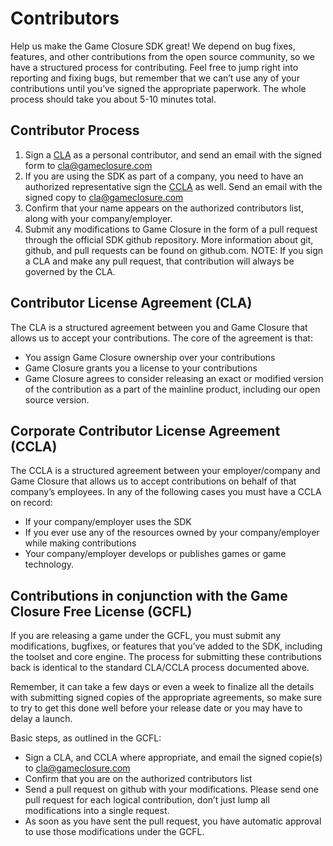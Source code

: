 <style> ol { list-style-type: decimal; } </style>

# Contributors

Help us make the Game Closure SDK great! We depend on bug fixes, features, and other contributions from the open source community, so we have a structured process for contributing. Feel free to jump right into reporting and fixing bugs, but remember that we can’t use any of your contributions until you’ve signed the appropriate paperwork. The whole process should take you about 5-10 minutes total.

## Contributor Process

1. Sign a [CLA](https://docs.google.com/a/gameclosure.com/document/d/1EFrRh5Ry6YCQu0no7PPAx18XzLnVuy7eOPxWie3e3c4/edit?usp=sharing) as a personal contributor, and send an email with the signed form to cla@gameclosure.com
2. If you are using the SDK as part of a company, you need to have an authorized representative sign the [CCLA](https://docs.google.com/a/gameclosure.com/document/d/1EFrRh5Ry6YCQu0no7PPAx18XzLnVuy7eOPxWie3e3c4/edit?usp=sharing) as well. Send an email with the signed copy to cla@gameclosure.com
3. Confirm that your name appears on the authorized contributors list, along with your company/employer.
4. Submit any modifications to Game Closure in the form of a pull request through the official SDK github repository. More information about git, github, and pull requests can be found on github.com. NOTE: If you sign a CLA and make any pull request, that contribution will always be governed by the CLA.

## Contributor License Agreement (CLA)

The CLA is a structured agreement between you and Game Closure that allows us to accept your contributions. The core of the agreement is that:

* You assign Game Closure ownership over your contributions
* Game Closure grants you a license to your contributions
* Game Closure agrees to consider releasing an exact or modified version of the contribution as a part of the mainline product, including our open source version.

## Corporate Contributor License Agreement (CCLA)

The CCLA is a structured agreement between your employer/company and Game Closure that allows us to accept contributions on behalf of that company’s employees. In any of the following cases you must have a CCLA on record: 

* If your company/employer uses the SDK
* If you ever use any of the resources owned by your company/employer while making contributions
* Your company/employer develops or publishes games or game technology.

## Contributions in conjunction with the Game Closure Free License (GCFL)

If you are releasing a game under the GCFL, you must submit any modifications, bugfixes, or features that you’ve added to the SDK, including the toolset and core engine. The process for submitting these contributions back is identical to the standard CLA/CCLA process documented above. 

Remember, it can take a few days or even a week to finalize all the details with submitting signed copies of the appropriate agreements, so make sure to try to get this done well before your release date or you may have to delay a launch.

Basic steps, as outlined in the GCFL:

* Sign a CLA, and CCLA where appropriate, and email the signed copie(s) to cla@gameclosure.com
* Confirm that you are on the authorized contributors list
* Send a pull request on github with your modifications. Please send one pull request for each logical contribution, don’t just lump all modifications into a single request.
* As soon as you have sent the pull request, you have automatic approval to use those modifications under the GCFL.

